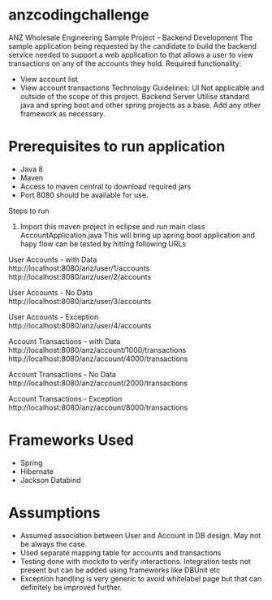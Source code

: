 # anzcodingchallenge
ANZ Wholesale Engineering Sample Project – Backend Development
The sample application being requested by the candidate to build the backend service
needed to support a web application to that allows a user to view transactions on any of the
accounts they hold.
Required functionality:
- View account list
- View account transactions
Technology Guidelines:
UI
Not applicable and outside of the scope of this project.
Backend Server
Utilise standard java and spring boot and other spring projects as a base. Add any other
framework as necessary.
# Prerequisites to run application
- Java 8
- Maven
- Access to maven central to download required jars
- Port 8080 should be available for use.

Steps to run 

1. Import this maven project in eclipse and run main class AccountApplication.java
This will bring up apring boot application and hapy flow can be tested by hitting following URLs

User Accounts - with Data  
http://localhost:8080/anz/user/1/accounts  
http://localhost:8080/anz/user/2/accounts

User Accounts - No Data  
http://localhost:8080/anz/user/3/accounts

User Accounts - Exception  
http://localhost:8080/anz/user/4/accounts

Account Transactions - with Data  
http://localhost:8080/anz/account/1000/transactions  
http://localhost:8080/anz/account/4000/transactions

Account Transactions - No Data  
http://localhost:8080/anz/account/2000/transactions  

Account Transactions - Exception  
http://localhost:8080/anz/account/8000/transactions  

# Frameworks Used
- Spring
- Hibernate
- Jackson Databind

# Assumptions

- Assumed association between User and Account in DB design. May not be always the case.
- Used separate mapping table for accounts and transactions
- Testing done with mockito to verify interactions. Integration tests not present but can be added using frameworks like DBUnit etc
- Exception handling is very generic to avoid whitelabel page but that can definitely be improved further.